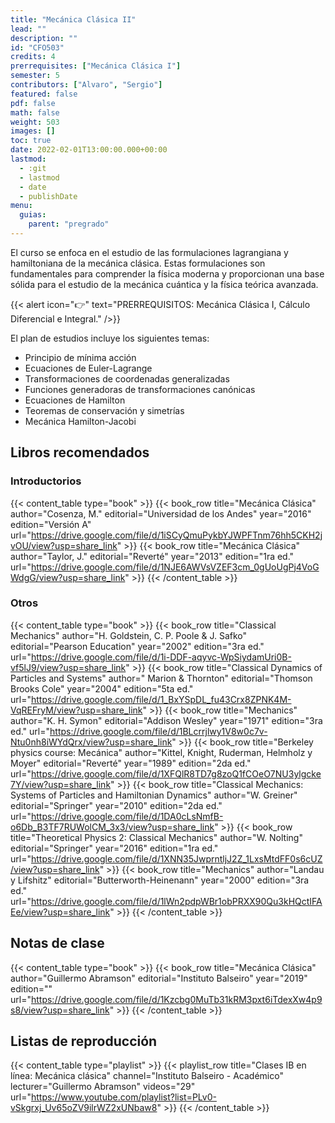 ```yaml
---
title: "Mecánica Clásica II"
lead: ""
description: ""
id: "CFO503"
credits: 4
prerrequisites: ["Mecánica Clásica I"]
semester: 5
contributors: ["Alvaro", "Sergio"]
featured: false
pdf: false
math: false
weight: 503
images: []
toc: true
date: 2022-02-01T13:00:00.000+00:00
lastmod:
  - :git
  - lastmod
  - date
  - publishDate
menu:
  guias:
    parent: "pregrado"
---
```


El curso se enfoca en el estudio de las formulaciones lagrangiana y hamiltoniana de la mecánica clásica. Estas formulaciones son fundamentales para comprender la física moderna y proporcionan una base sólida para el estudio de la mecánica cuántica y la física teórica avanzada.

{{< alert icon="👉" text="PRERREQUISITOS: Mecánica Clásica I, Cálculo Diferencial e Integral." />}}

El plan de estudios incluye los siguientes temas:

- Principio de mínima acción
- Ecuaciones de Euler-Lagrange
- Transformaciones de coordenadas generalizadas
- Funciones generadoras de transformaciones canónicas
- Ecuaciones de Hamilton
- Teoremas de conservación y simetrías
- Mecánica Hamilton-Jacobi

## Libros recomendados

### Introductorios

{{< content_table type="book" >}}
  {{< book_row title="Mecánica Clásica" author="Cosenza, M." editorial="Universidad de los Andes" year="2016" edition="Versión A" url="https://drive.google.com/file/d/1iSCyQmuPykbYJWPFTnm76hh5CKH2jvOU/view?usp=share_link" >}}
  {{< book_row title="Mecánica Clásica" author="Taylor, J." editorial="Reverté" year="2013" edition="1ra ed." url="https://drive.google.com/file/d/1NJE6AWVsVZEF3cm_0gUoUgPj4VoGWdgG/view?usp=share_link" >}}
{{< /content_table >}}

### Otros

{{< content_table type="book" >}}
  {{< book_row title="Classical Mechanics" author="H. Goldstein, C. P. Poole & J. Safko" editorial="Pearson Education" year="2002" edition="3ra ed." url="https://drive.google.com/file/d/1i-DDF-aqyvc-WpSiydamUri0B-vf5lJ9/view?usp=share_link" >}}
  {{< book_row title="Classical Dynamics of Particles and Systems" author=" Marion & Thornton" editorial="Thomson Brooks Cole" year="2004" edition="5ta ed." url="https://drive.google.com/file/d/1_BxYSpDL_fu43Crx8ZPNK4M-VqREFryM/view?usp=share_link" >}}
  {{< book_row title="Mechanics" author="K. H. Symon" editorial="Addison Wesley" year="1971" edition="3ra ed." url="https://drive.google.com/file/d/1BLcrrjlwy1V8w0c7v-Ntu0nh8iWYdQrx/view?usp=share_link" >}}
  {{< book_row title="Berkeley physics course: Mecánica" author="Kittel, Knight, Ruderman, Helmholz y Moyer" editorial="Reverté" year="1989" edition="2da ed." url="https://drive.google.com/file/d/1XFQlR8TD7g8zoQ1fCOeO7NU3ylgcke7Y/view?usp=share_link" >}}
  {{< book_row title="Classical Mechanics: Systems of Particles and Hamiltonian Dynamics" author="W. Greiner" editorial="Springer" year="2010" edition="2da ed." url="https://drive.google.com/file/d/1DA0cLsNmfB-o6Db_B3TF7RUWolCM_3x3/view?usp=share_link" >}}
  {{< book_row title="Theoretical Physics 2: Classical Mechanics" author="W. Nolting" editorial="Springer" year="2016" edition="1ra ed." url="https://drive.google.com/file/d/1XNN35JwprntljJ2Z_1LxsMtdFF0s6cUZ/view?usp=share_link" >}}
  {{< book_row title="Mechanics" author="Landau y Lifshitz" editorial="Butterworth-Heinenann" year="2000" edition="3ra ed." url="https://drive.google.com/file/d/1lWn2pdpWBr1obPRXX90Qu3kHQctIFAEe/view?usp=share_link" >}}
{{< /content_table >}}

## Notas de clase
{{< content_table type="book" >}}
  {{< book_row title="Mecánica Clásica" author="Guillermo Abramson" editorial="Instituto Balseiro" year="2019" edition="" url="https://drive.google.com/file/d/1Kzcbg0MuTb31kRM3pxt6iTdexXw4p9s8/view?usp=share_link" >}}
{{< /content_table >}}

## Listas de reproducción
{{< content_table type="playlist" >}}
  {{< playlist_row title="Clases IB en línea: Mecánica clásica" channel="Instituto Balseiro - Académico" lecturer="Guillermo Abramson" videos="29" url="https://www.youtube.com/playlist?list=PLv0-vSkgrxj_Uv65oZV9ilrWZ2xUNbaw8" >}}
{{< /content_table >}}

